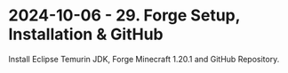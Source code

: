 # 2024-10-06 - 29. Forge Setup, Installation & GitHub

Install Eclipse Temurin JDK, Forge Minecraft 1.20.1 and GitHub Repository.
